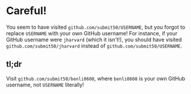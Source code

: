 # Careful!

You seem to have visited `github.com/submit50/USERNAME`, but you forgot to replace `USERNAME` with your own GitHub username! For instance, if your GitHub username were `jharvard` (which it isn't!), you should have visited `github.com/submit50/jharvard` instead of `github.com/submit50/USERNAME`.

## tl;dr

Visit `github.com/submit50/benli0608`, where `benli0608` is your own GitHub username, not `USERNAME` literally!
